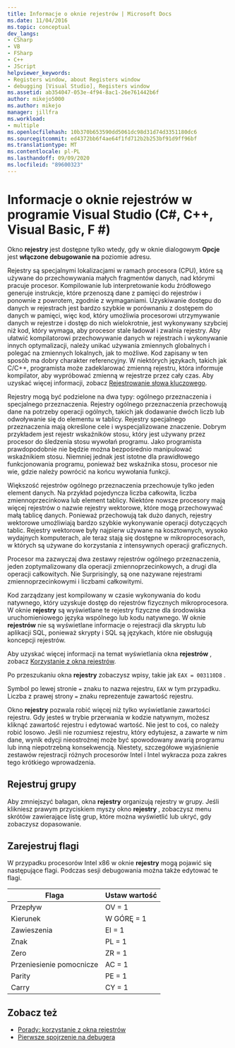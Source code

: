 ```yaml
---
title: Informacje o oknie rejestrów | Microsoft Docs
ms.date: 11/04/2016
ms.topic: conceptual
dev_langs:
- CSharp
- VB
- FSharp
- C++
- JScript
helpviewer_keywords:
- Registers window, about Registers window
- debugging [Visual Studio], Registers window
ms.assetid: ab354047-053e-4f94-8ac1-26e761442b6f
author: mikejo5000
ms.author: mikejo
manager: jillfra
ms.workload:
- multiple
ms.openlocfilehash: 10b370b653590dd5061dc98d31d74d3351180dc6
ms.sourcegitcommit: ed4372bb6f4ae64f1fd712b2b253bf91d9ff96bf
ms.translationtype: MT
ms.contentlocale: pl-PL
ms.lasthandoff: 09/09/2020
ms.locfileid: "89600323"
---
```

# <a name="about-the-registers-window-in-visual-studio-c-c-visual-basic-f"></a>Informacje o oknie rejestrów w programie Visual Studio (C#, C++, Visual Basic, F #)

Okno **rejestry** jest dostępne tylko wtedy, gdy w oknie dialogowym **Opcje** jest **włączone debugowanie na** poziomie adresu.

 Rejestry są specjalnymi lokalizacjami w ramach procesora (CPU), które są używane do przechowywania małych fragmentów danych, nad którymi pracuje procesor. Kompilowanie lub interpretowanie kodu źródłowego generuje instrukcje, które przenoszą dane z pamięci do rejestrów i ponownie z powrotem, zgodnie z wymaganiami. Uzyskiwanie dostępu do danych w rejestrach jest bardzo szybkie w porównaniu z dostępem do danych w pamięci, więc kod, który umożliwia procesorowi utrzymywanie danych w rejestrze i dostęp do nich wielokrotnie, jest wykonywany szybciej niż kod, który wymaga, aby procesor stale ładował i zwalnia rejestry. Aby ułatwić kompilatorowi przechowywanie danych w rejestrach i wykonywanie innych optymalizacji, należy unikać używania zmiennych globalnych i polegać na zmiennych lokalnych, jak to możliwe. Kod zapisany w ten sposób ma dobry charakter referencyjny. W niektórych językach, takich jak C/C++, programista może zadeklarować zmienną rejestru, która informuje kompilator, aby wypróbować zmienną w rejestrze przez cały czas. Aby uzyskać więcej informacji, zobacz [Rejestrowanie słowa kluczowego](/previous-versions/482s4fy9(v=vs.140)).

 Rejestry mogą być podzielone na dwa typy: ogólnego przeznaczenia i specjalnego przeznaczenia. Rejestry ogólnego przeznaczenia przechowują dane na potrzeby operacji ogólnych, takich jak dodawanie dwóch liczb lub odwoływanie się do elementu w tablicy. Rejestry specjalnego przeznaczenia mają określone cele i wyspecjalizowane znaczenie. Dobrym przykładem jest rejestr wskaźników stosu, który jest używany przez procesor do śledzenia stosu wywołań programu. Jako programista prawdopodobnie nie będzie można bezpośrednio manipulować wskaźnikiem stosu. Niemniej jednak jest istotne dla prawidłowego funkcjonowania programu, ponieważ bez wskaźnika stosu, procesor nie wie, gdzie należy powrócić na końcu wywołania funkcji.

 Większość rejestrów ogólnego przeznaczenia przechowuje tylko jeden element danych. Na przykład pojedyncza liczba całkowita, liczba zmiennoprzecinkowa lub element tablicy. Niektóre nowsze procesory mają więcej rejestrów o nazwie rejestry wektorowe, które mogą przechowywać małą tablicę danych. Ponieważ przechowują tak dużo danych, rejestry wektorowe umożliwiają bardzo szybkie wykonywanie operacji dotyczących tablic. Rejestry wektorowe były najpierw używane na kosztownych, wysoko wydajnych komputerach, ale teraz stają się dostępne w mikroprocesorach, w których są używane do korzystania z intensywnych operacji graficznych.

 Procesor ma zazwyczaj dwa zestawy rejestrów ogólnego przeznaczenia, jeden zoptymalizowany dla operacji zmiennoprzecinkowych, a drugi dla operacji całkowitych. Nie Surprisingly, są one nazywane rejestrami zmiennoprzecinkowymi i liczbami całkowitymi.

 Kod zarządzany jest kompilowany w czasie wykonywania do kodu natywnego, który uzyskuje dostęp do rejestrów fizycznych mikroprocesora. W oknie **rejestry** są wyświetlane te rejestry fizyczne dla środowiska uruchomieniowego języka wspólnego lub kodu natywnego. W oknie **rejestrów** nie są wyświetlane informacje o rejestracji dla skryptu lub aplikacji SQL, ponieważ skrypty i SQL są językach, które nie obsługują koncepcji rejestrów.

 Aby uzyskać więcej informacji na temat wyświetlania okna **rejestrów** , zobacz [Korzystanie z okna rejestrów](../debugger/how-to-use-the-registers-window.md).

 Po przeszukaniu okna **rejestry** zobaczysz wpisy, takie jak `EAX = 003110D8` .

 Symbol po lewej stronie `=` znaku to nazwa rejestru, `EAX` w tym przypadku. Liczba z prawej strony `=` znaku reprezentuje zawartość rejestru.

 Okno **rejestry** pozwala robić więcej niż tylko wyświetlanie zawartości rejestru. Gdy jesteś w trybie przerwania w kodzie natywnym, możesz kliknąć zawartość rejestru i edytować wartość. Nie jest to coś, co należy robić losowo. Jeśli nie rozumiesz rejestru, który edytujesz, a zawarte w nim dane, wynik edycji nieostrożnej może być spowodowany awarią programu lub inną niepotrzebną konsekwencją. Niestety, szczegółowe wyjaśnienie zestawów rejestracji różnych procesorów Intel i Intel wykracza poza zakres tego krótkiego wprowadzenia.

## <a name="register-groups"></a>Rejestruj grupy

Aby zmniejszyć bałagan, okna **rejestry** organizują rejestry w grupy. Jeśli klikniesz prawym przyciskiem myszy okno **rejestry** , zobaczysz menu skrótów zawierające listę grup, które można wyświetlić lub ukryć, gdy zobaczysz dopasowanie.

## <a name="register-flags"></a>Zarejestruj flagi

W przypadku procesorów Intel x86 w oknie **rejestry** mogą pojawić się następujące flagi. Podczas sesji debugowania można także edytować te flagi.

|Flaga|Ustaw wartość|
|-|-|
|Przepływ|OV = 1|
|Kierunek|W GÓRĘ = 1|
|Zawieszenia|EI = 1|
|Znak|PL = 1|
|Zero|ZR = 1|
|Przeniesienie pomocnicze|AC = 1|
|Parity|PE = 1|
|Carry|CY = 1|

## <a name="see-also"></a>Zobacz też
- [Porady: korzystanie z okna rejestrów](../debugger/how-to-use-the-registers-window.md)
- [Pierwsze spojrzenie na debugera](../debugger/debugger-feature-tour.md)